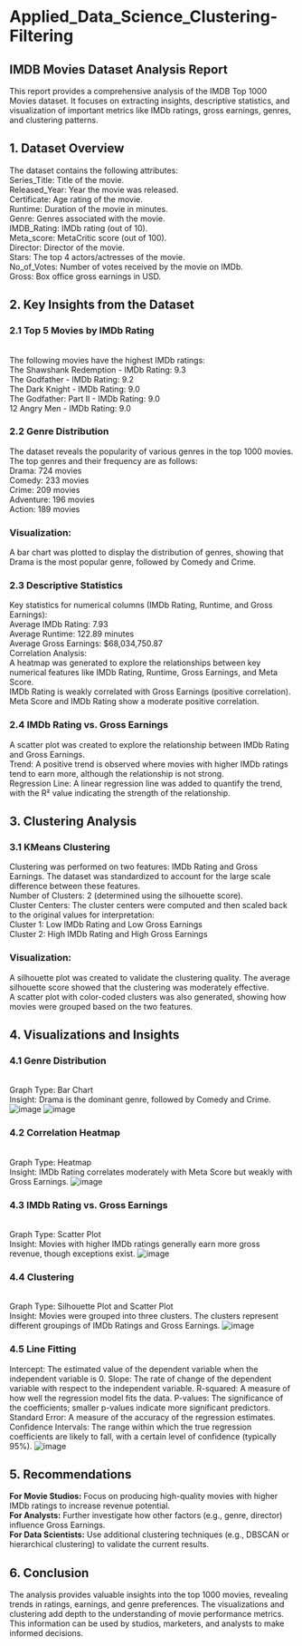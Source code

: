 # Applied_Data_Science_Clustering-Filtering
## IMDB Movies Dataset Analysis Report
This report provides a comprehensive analysis of the IMDB Top 1000 Movies dataset. It focuses on extracting insights, descriptive statistics, and visualization of important metrics like IMDb ratings, gross earnings, genres, and clustering patterns.
## 1. Dataset Overview
The dataset contains the following attributes:
<br>Series_Title: Title of the movie.
<br>Released_Year: Year the movie was released.
<br>Certificate: Age rating of the movie.
<br>Runtime: Duration of the movie in minutes.
<br>Genre: Genres associated with the movie.
<br>IMDB_Rating: IMDb rating (out of 10).
<br>Meta_score: MetaCritic score (out of 100).
<br>Director: Director of the movie.
<br>Stars: The top 4 actors/actresses of the movie.
<br>No_of_Votes: Number of votes received by the movie on IMDb.
<br>Gross: Box office gross earnings in USD.
## 2. Key Insights from the Dataset
### 2.1 Top 5 Movies by IMDb Rating
<br>The following movies have the highest IMDb ratings:
<br>The Shawshank Redemption - IMDb Rating: 9.3
<br>The Godfather - IMDb Rating: 9.2
<br>The Dark Knight - IMDb Rating: 9.0
<br>The Godfather: Part II - IMDb Rating: 9.0
<br>12 Angry Men - IMDb Rating: 9.0
### 2.2 Genre Distribution
The dataset reveals the popularity of various genres in the top 1000 movies. The top genres and their frequency are as follows:
<br>Drama: 724 movies
<br>Comedy: 233 movies
<br>Crime: 209 movies
<br>Adventure: 196 movies
<br>Action: 189 movies
### Visualization:
A bar chart was plotted to display the distribution of genres, showing that Drama is the most popular genre, followed by Comedy and Crime.
### 2.3 Descriptive Statistics
Key statistics for numerical columns (IMDb Rating, Runtime, and Gross Earnings):
<br>Average IMDb Rating: 7.93
<br>Average Runtime: 122.89 minutes
<br>Average Gross Earnings: $68,034,750.87
<br>Correlation Analysis:
<br>A heatmap was generated to explore the relationships between key numerical features like IMDb Rating, Runtime, Gross Earnings, and Meta Score.
<br>IMDb Rating is weakly correlated with Gross Earnings (positive correlation).
<br>Meta Score and IMDb Rating show a moderate positive correlation.
### 2.4 IMDb Rating vs. Gross Earnings
A scatter plot was created to explore the relationship between IMDb Rating and Gross Earnings.
<br>Trend: A positive trend is observed where movies with higher IMDb ratings tend to earn more, although the relationship is not strong.
<br>Regression Line: A linear regression line was added to quantify the trend, with the R² value indicating the strength of the relationship.
## 3. Clustering Analysis
### 3.1 KMeans Clustering
Clustering was performed on two features: IMDb Rating and Gross Earnings. The dataset was standardized to account for the large scale difference between these features.
<br>Number of Clusters: 2 (determined using the silhouette score).
<br>Cluster Centers: The cluster centers were computed and then scaled back to the original values for interpretation:
<br>Cluster 1: Low IMDb Rating and Low Gross Earnings
<br>Cluster 2: High IMDb Rating and High Gross Earnings
### Visualization:
A silhouette plot was created to validate the clustering quality. The average silhouette score showed that the clustering was moderately effective.
<br>A scatter plot with color-coded clusters was also generated, showing how movies were grouped based on the two features.
## 4. Visualizations and Insights
### 4.1 Genre Distribution
<br>Graph Type: Bar Chart
<br>Insight: Drama is the dominant genre, followed by Comedy and Crime.
![image](https://github.com/user-attachments/assets/364d6a3e-a47d-40a4-a428-5a88513fcf6e)
![image](https://github.com/user-attachments/assets/e068c319-8a28-4adb-a70a-2f723d65b9e8)
### 4.2 Correlation Heatmap
<br>Graph Type: Heatmap
<br>Insight: IMDb Rating correlates moderately with Meta Score but weakly with Gross Earnings.
![image](https://github.com/user-attachments/assets/cc7ddd76-29f3-436b-bac2-1e3780026d8d)
### 4.3 IMDb Rating vs. Gross Earnings
<br>Graph Type: Scatter Plot
<br>Insight: Movies with higher IMDb ratings generally earn more gross revenue, though exceptions exist.
![image](https://github.com/user-attachments/assets/de54c043-77da-4633-8da9-a01d6c5c2f89)
### 4.4 Clustering
<br>Graph Type: Silhouette Plot and Scatter Plot
<br>Insight: Movies were grouped into three clusters. The clusters represent different groupings of IMDb Ratings and Gross Earnings.
![image](https://github.com/user-attachments/assets/fd91c510-85db-477d-8fc4-1c512ea2773a)
### 4.5 Line Fitting
Intercept: The estimated value of the dependent variable when the independent variable is 0.
Slope: The rate of change of the dependent variable with respect to the independent variable.
R-squared: A measure of how well the regression model fits the data.
P-values: The significance of the coefficients; smaller p-values indicate more significant predictors.
Standard Error: A measure of the accuracy of the regression estimates.
Confidence Intervals: The range within which the true regression coefficients are likely to fall, with a certain level of confidence (typically 95%).
![image](https://github.com/user-attachments/assets/e7ec45da-c08d-467a-9529-e44d4e23c4aa)
## 5. Recommendations
**For Movie Studios:** Focus on producing high-quality movies with higher IMDb ratings to increase revenue potential.
<br>**For Analysts:** Further investigate how other factors (e.g., genre, director) influence Gross Earnings.
<br>**For Data Scientists:** Use additional clustering techniques (e.g., DBSCAN or hierarchical clustering) to validate the current results.
## 6. Conclusion
The analysis provides valuable insights into the top 1000 movies, revealing trends in ratings, earnings, and genre preferences. The visualizations and clustering add depth to the understanding of movie performance metrics. This information can be used by studios, marketers, and analysts to make informed decisions.
